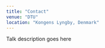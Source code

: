 ```yaml
---
title: "Contact"
venue: "DTU"
location: "Kongens Lyngby, Denmark"
---
```


Talk description goes here